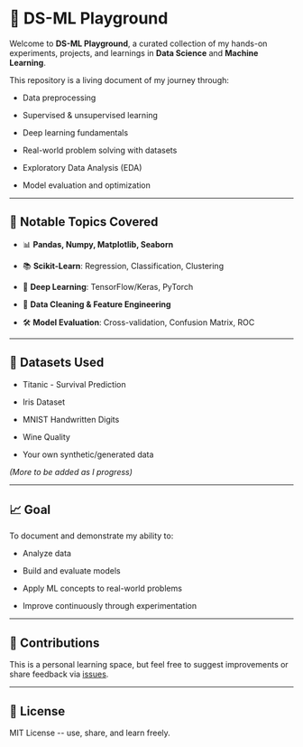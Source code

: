 # 🧠 DS-ML Playground

Welcome to **DS-ML Playground**, a curated collection of my hands-on experiments, projects, and learnings in **Data Science** and **Machine Learning**.

This repository is a living document of my journey through:

- Data preprocessing

- Supervised & unsupervised learning

- Deep learning fundamentals

- Real-world problem solving with datasets

- Exploratory Data Analysis (EDA)

- Model evaluation and optimization

---
🧪 Notable Topics Covered
-------------------------

-   📊 **Pandas, Numpy, Matplotlib, Seaborn**

-   📚 **Scikit-Learn**: Regression, Classification, Clustering

-   🧠 **Deep Learning**: TensorFlow/Keras, PyTorch

-   🧹 **Data Cleaning & Feature Engineering**

-   🛠️ **Model Evaluation**: Cross-validation, Confusion Matrix, ROC

* * * * *

📌 Datasets Used
----------------

-   Titanic - Survival Prediction

-   Iris Dataset

-   MNIST Handwritten Digits

-   Wine Quality

-   Your own synthetic/generated data

*(More to be added as I progress)*

* * * * *

📈 Goal
-------

To document and demonstrate my ability to:

-   Analyze data

-   Build and evaluate models

-   Apply ML concepts to real-world problems

-   Improve continuously through experimentation

* * * * *

🙌 Contributions
----------------

This is a personal learning space, but feel free to suggest improvements or share feedback via [issues](https://github.com/your-username/ds-ml-playground/issues).

* * * * *

📜 License
----------

MIT License -- use, share, and learn freely.
